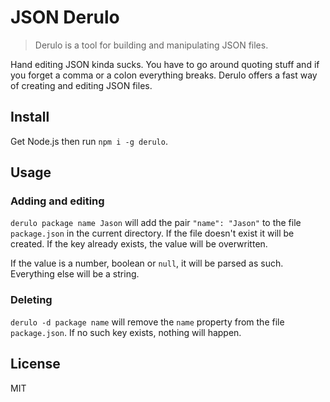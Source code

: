 # JSON Derulo

> Derulo is a tool for building and manipulating JSON files.

Hand editing JSON kinda sucks. You have to go around quoting stuff and if you forget a comma or a colon everything breaks. Derulo offers a fast way of creating and editing JSON files.

## Install

Get Node.js then run `npm i -g derulo`.

## Usage

### Adding and editing

`derulo package name Jason` will add the pair `"name": "Jason"` to the file `package.json` in the current directory. If the file doesn't exist it will be created. If the key already exists, the value will be overwritten.

If the value is a number, boolean or `null`, it will be parsed as such. Everything else will be a string.

### Deleting

`derulo -d package name` will remove the `name` property from the file `package.json`. If no such key exists, nothing will happen.

## License

MIT
